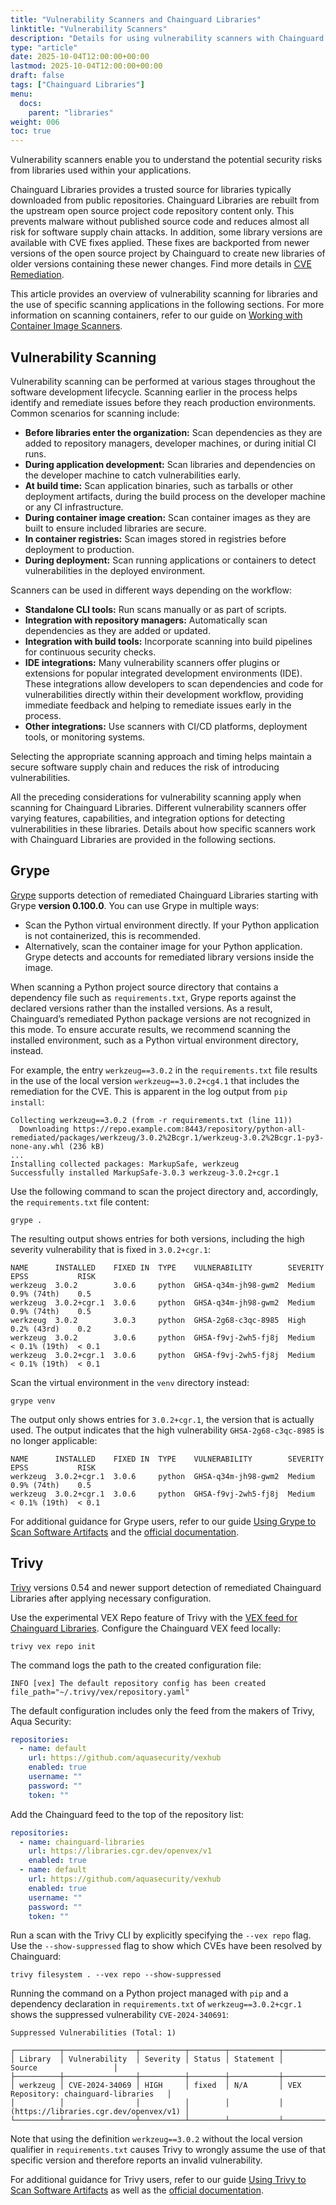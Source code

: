 ```yaml
---
title: "Vulnerability Scanners and Chainguard Libraries"
linktitle: "Vulnerability Scanners"
description: "Details for using vulnerability scanners with Chainguard Libraries."
type: "article"
date: 2025-10-04T12:00:00+00:00
lastmod: 2025-10-04T12:00:00+00:00
draft: false
tags: ["Chainguard Libraries"]
menu:
  docs:
    parent: "libraries"
weight: 006
toc: true
---
```


Vulnerability scanners enable you to understand the potential security risks
from libraries used within your applications.

Chainguard Libraries provides a trusted source for libraries typically
downloaded from public repositories. Chainguard Libraries are rebuilt from the
upstream open source project code repository content only. This prevents malware
without published source code and reduces almost all risk for software supply
chain attacks. In addition, some library versions are available with CVE fixes
applied. These fixes are backported from newer versions of the open source
project by Chainguard to create new libraries of older versions containing these
newer changes. Find more details in [CVE
Remediation](/chainguard/libraries/cve-remediation/).

This article provides an overview of vulnerability scanning for libraries and
the use of specific scanning applications in the following sections. For more
information on scanning containers, refer to our guide on [Working with
Container Image
Scanners](/chainguard/chainguard-images/staying-secure/working-with-scanners/).

## Vulnerability Scanning

Vulnerability scanning can be performed at various stages throughout the
software development lifecycle. Scanning earlier in the process helps identify
and remediate issues before they reach production environments. Common scenarios
for scanning include:

- **Before libraries enter the organization:** Scan dependencies as they are
  added to repository managers, developer machines, or during initial CI runs.
- **During application development:** Scan libraries and dependencies on the
  developer machine to catch vulnerabilities early.
- **At build time:** Scan application binaries, such as tarballs or other
  deployment artifacts, during the build process on the developer machine or any
  CI infrastructure.
- **During container image creation:** Scan container images as they are built
  to ensure included libraries are secure.
- **In container registries:** Scan images stored in registries before
  deployment to production.
- **During deployment:** Scan running applications or containers to detect
  vulnerabilities in the deployed environment.

Scanners can be used in different ways depending on the workflow:

- **Standalone CLI tools:** Run scans manually or as part of scripts.
- **Integration with repository managers:** Automatically scan dependencies as
  they are added or updated.
- **Integration with build tools:** Incorporate scanning into build pipelines
  for continuous security checks.
- **IDE integrations:** Many vulnerability scanners offer plugins or extensions
  for popular integrated development environments (IDE). These integrations
  allow developers to scan dependencies and code for vulnerabilities directly
  within their development workflow, providing immediate feedback and helping to
  remediate issues early in the process.
- **Other integrations:** Use scanners with CI/CD platforms, deployment tools,
  or monitoring systems.

Selecting the appropriate scanning approach and timing helps maintain a secure
software supply chain and reduces the risk of introducing vulnerabilities.

All the preceding considerations for vulnerability scanning apply when scanning
for Chainguard Libraries. Different vulnerability scanners offer varying
features, capabilities, and integration options for detecting vulnerabilities in
these libraries. Details about how specific scanners work with Chainguard
Libraries are provided in the following sections.

## Grype

[Grype](https://github.com/anchore/grype) supports detection of remediated
Chainguard Libraries starting with Grype **version 0.100.0**. You can use Grype
in multiple ways:

- Scan the Python virtual environment directly. If your Python application is
  not containerized, this is recommended.
- Alternatively, scan the container image for your Python application. Grype
  detects and accounts for remediated library versions inside the image.

When scanning a Python project source directory that contains a dependency file
such as `requirements.txt`, Grype reports against the declared versions rather
than the installed versions. As a result, Chainguard’s remediated Python package
versions are not recognized in this mode. To ensure accurate results, we
recommend scanning the installed environment, such as a Python virtual
environment directory, instead. 

For example, the entry `werkzeug==3.0.2` in the `requirements.txt` file results
in the use of the local version `werkzeug==3.0.2+cg4.1` that includes the
remediation for the CVE. This is apparent in the log output from `pip install`:

```output
Collecting werkzeug==3.0.2 (from -r requirements.txt (line 11))
  Downloading https://repo.example.com:8443/repository/python-all-remediated/packages/werkzeug/3.0.2%2Bcgr.1/werkzeug-3.0.2%2Bcgr.1-py3-none-any.whl (236 kB)
...
Installing collected packages: MarkupSafe, werkzeug
Successfully installed MarkupSafe-3.0.3 werkzeug-3.0.2+cgr.1
```

Use the following command to scan the project directory and, accordingly, the
`requirements.txt` file content:

```shell
grype .
```

The resulting output shows entries for both versions, including the high
severity vulnerability that is fixed in `3.0.2+cgr.1`:

```output
NAME      INSTALLED    FIXED IN  TYPE    VULNERABILITY        SEVERITY  EPSS           RISK
werkzeug  3.0.2        3.0.6     python  GHSA-q34m-jh98-gwm2  Medium    0.9% (74th)    0.5
werkzeug  3.0.2+cgr.1  3.0.6     python  GHSA-q34m-jh98-gwm2  Medium    0.9% (74th)    0.5
werkzeug  3.0.2        3.0.3     python  GHSA-2g68-c3qc-8985  High      0.2% (43rd)    0.2
werkzeug  3.0.2        3.0.6     python  GHSA-f9vj-2wh5-fj8j  Medium    < 0.1% (19th)  < 0.1
werkzeug  3.0.2+cgr.1  3.0.6     python  GHSA-f9vj-2wh5-fj8j  Medium    < 0.1% (19th)  < 0.1
```

Scan the virtual environment in the `venv` directory instead:

```shell
grype venv
```

The output only shows entries for `3.0.2+cgr.1`, the version that is actually
used. The output indicates that the high vulnerability `GHSA-2g68-c3qc-8985` is
no longer applicable:

```output
NAME      INSTALLED    FIXED IN  TYPE    VULNERABILITY        SEVERITY  EPSS           RISK
werkzeug  3.0.2+cgr.1  3.0.6     python  GHSA-q34m-jh98-gwm2  Medium    0.9% (74th)    0.5
werkzeug  3.0.2+cgr.1  3.0.6     python  GHSA-f9vj-2wh5-fj8j  Medium    < 0.1% (19th)  < 0.1
```

For additional guidance for Grype users, refer to our guide [Using Grype
to Scan Software
Artifacts](/chainguard/chainguard-images/staying-secure/working-with-scanners/grype-tutorial/)
and the [official documentation](https://github.com/anchore/grype).

## Trivy

[Trivy](https://github.com/aquasecurity/trivy) versions 0.54 and newer support
detection of remediated Chainguard Libraries after applying necessary
configuration.

Use the experimental VEX Repo feature of Trivy with the [VEX feed for Chainguard
Libraries](/chainguard/libraries/cve-remediation/#vex). Configure the Chainguard
VEX feed locally:

```shell
trivy vex repo init
```

The command logs the path to the created configuration file:

```output
INFO [vex] The default repository config has been created  file_path="~/.trivy/vex/repository.yaml"
```

The default configuration includes only the feed from the makers of Trivy, Aqua
Security:

```yaml
repositories:
  - name: default
    url: https://github.com/aquasecurity/vexhub
    enabled: true
    username: ""
    password: ""
    token: ""
```

Add the Chainguard feed to the top of the repository list:

```yaml
repositories:
  - name: chainguard-libraries
    url: https://libraries.cgr.dev/openvex/v1
    enabled: true
  - name: default
    url: https://github.com/aquasecurity/vexhub
    enabled: true
    username: ""
    password: ""
    token: ""
```

Run a scan with the Trivy CLI by explicitly specifying the `--vex repo` flag.
Use the `--show-suppressed` flag to show which CVEs have been resolved by
Chainguard:

```shell
trivy filesystem . --vex repo --show-suppressed
```

Running the command on a Python project managed with `pip` and a dependency
declaration in `requirements.txt` of `werkzeug==3.0.2+cgr.1` shows the
suppressed vulnerability `CVE-2024-340691`:

```output
Suppressed Vulnerabilities (Total: 1)

┌──────────┬────────────────┬──────────┬────────┬───────────┬────────────────────────────────────────┐
│ Library  │ Vulnerability  │ Severity │ Status │ Statement │                 Source                 │
├──────────┼────────────────┼──────────┼────────┼───────────┼────────────────────────────────────────┤
│ werkzeug │ CVE-2024-34069 │ HIGH     │ fixed  │ N/A       │ VEX Repository: chainguard-libraries   │
│          │                │          │        │           │ (https://libraries.cgr.dev/openvex/v1) │
└──────────┴────────────────┴──────────┴────────┴───────────┴────────────────────────────────────────┘
```

Note that using the definition `werkzeug==3.0.2` without the local version
qualifier in `requirements.txt` causes Trivy to wrongly assume the use of that
specific version and therefore reports an invalid vulnerability.

For additional guidance for Trivy users, refer to our guide [Using Trivy to Scan
Software
Artifacts](/chainguard/chainguard-images/staying-secure/working-with-scanners/trivy-tutorial/)
as well as the [official documentation](https://trivy.dev/latest/docs/).
